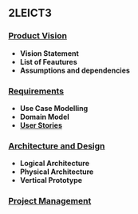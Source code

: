 ## 2LEICT3

### [Product Vision](./docs/ProductVision/)

- **Vision Statement**
- **List of Feautures**
- **Assumptions and dependencies**

### [Requirements](./docs/Requirements/)

- **Use Case Modelling**
- **Domain Model**
- [**User Stories**](https://github.com/LEIC-ES-2021-22/2LEIC13T3/labels/user%20story)
    
### [Architecture and Design](./docs/ArchitectureAndDesign/)

- **Logical Architecture**
- **Physical Architecture**
- **Vertical Prototype**

### [Project Management](./docs/ProjectManagement/)
